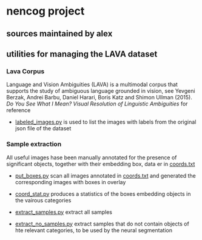 # nencog project

## sources maintained by alex


## utilities for managing the LAVA dataset

### Lava Corpus
Language and Vision Ambiguities (LAVA) is a multimodal corpus that supports the
study of ambiguous language grounded in vision, see Yevgeni Berzak, Andrei
Barbu, Daniel Harari, Boris Katz and Shimon Ullman (2015). *Do You See What I
Mean? Visual Resolution of Linguistic Ambiguities* for reference

*	[labeled_images.py](./labeled_images.py) is used to list the images with
 	labels from the original json file of the dataset

### Sample extraction
All useful images hase been manually annotated for the presence of significant
objects, together with their embedding box, data er in
[coords.txt](./coords/coords.txt)

*	[put_boxes.py](./put_boxes.py) scan all images annotated in
[coords.txt](./coords/coords.txt) and generated the corresponding images with
boxes in overlay

*	[coord_stat.py](./coord_stat.py) produces a statistics of the boxes
embedding objects in the vairous categories

*	[extract_samples.py](./extract_samples.py) extract all samples

*	[extract_no_samples.py](./extract_no_samples.py) extract samples that do
not contain objects of hte relevant categories, to be used by the neural
segmentation
